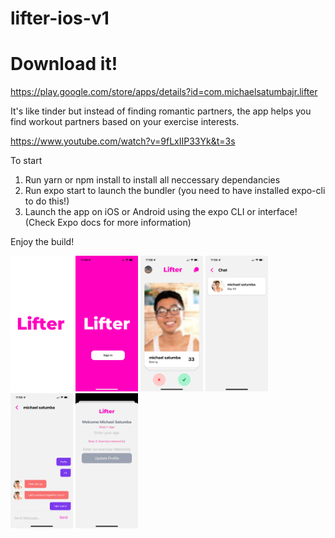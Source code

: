 # lifter-ios-v1

# Download it!

https://play.google.com/store/apps/details?id=com.michaelsatumbajr.lifter

It's like tinder but instead of finding romantic partners, the app helps you find workout partners based on your exercise interests.

https://www.youtube.com/watch?v=9fLxIIP33Yk&t=3s

To start

1. Run yarn or npm install to install all neccessary dependancies
2. Run expo start to launch the bundler (you need to have installed expo-cli to do this!)
3. Launch the app on iOS or Android using the expo CLI or interface! (Check Expo docs for more information)

Enjoy the build!

<img src='preview0.png' width='100' /> <img src='preview1.png' width='100' /> <img src='preview2.png' width='100' /> <img src='preview3.png' width='100' /> <img src='preview4.png' width='100' /> <img src='preview5.png' width='100' />
